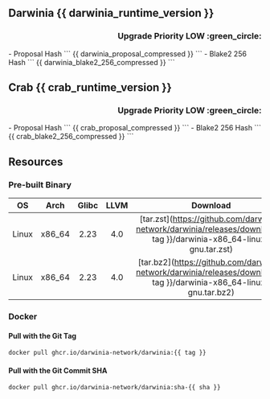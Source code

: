 ## Darwinia {{ darwinia_runtime_version }}
<h3 align="right">Upgrade Priority LOW :green_circle:</h3>
- Proposal Hash
  ```
  {{ darwinia_proposal_compressed }}
  ```
- Blake2 256 Hash
  ```
  {{ darwinia_blake2_256_compressed }}
  ```

## Crab {{ crab_runtime_version }}
<h3 align="right">Upgrade Priority LOW :green_circle:</h3>
- Proposal Hash
  ```
  {{ crab_proposal_compressed }}
  ```
- Blake2 256 Hash
  ```
  {{ crab_blake2_256_compressed }}
  ```

## Resources
### Pre-built Binary
|  OS   |  Arch  | Glibc | LLVM  |                                                       Download                                                        |
| :---: | :----: | :---: | :---: | :-------------------------------------------------------------------------------------------------------------------: |
| Linux | x86_64 | 2.23  |  4.0  | [tar.zst](https://github.com/darwinia-network/darwinia/releases/download/{{ tag }}/darwinia-x86_64-linux-gnu.tar.zst) |
| Linux | x86_64 | 2.23  |  4.0  | [tar.bz2](https://github.com/darwinia-network/darwinia/releases/download/{{ tag }}/darwinia-x86_64-linux-gnu.tar.bz2) |

### Docker
#### Pull with the Git Tag
```docker
docker pull ghcr.io/darwinia-network/darwinia:{{ tag }}
```
#### Pull with the Git Commit SHA
```docker
docker pull ghcr.io/darwinia-network/darwinia:sha-{{ sha }}
```
